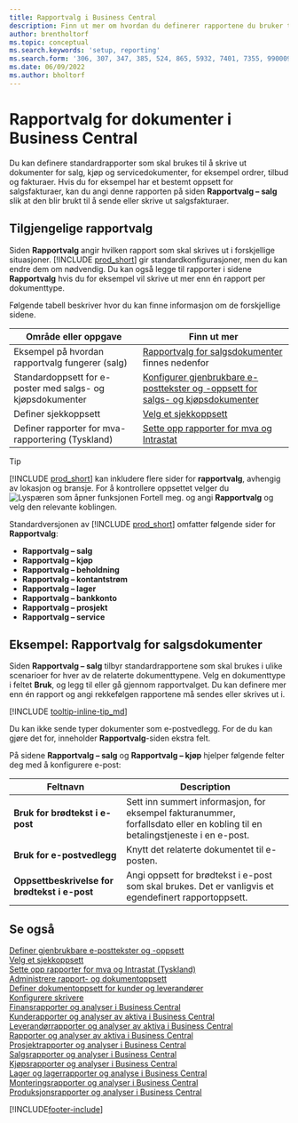 ```yaml
---
title: Rapportvalg i Business Central
description: Finn ut mer om hvordan du definerer rapportene du bruker til å skrive ut ulike typer dokumenter i Business Central.
author: brentholtorf
ms.topic: conceptual
ms.search.keywords: 'setup, reporting'
ms.search.form: '306, 307, 347, 385, 524, 865, 5932, 7401, 7355, 99000917'
ms.date: 06/09/2022
ms.author: bholtorf
---
```

# <a name="report-selection-for-documents-in-business-central"></a><a name="report-selection-for-documents-in-business-central"></a>Rapportvalg for dokumenter i Business Central

Du kan definere standardrapporter som skal brukes til å skrive ut dokumenter for salg, kjøp og servicedokumenter, for eksempel ordrer, tilbud og fakturaer. Hvis du for eksempel har et bestemt oppsett for salgsfakturaer, kan du angi denne rapporten på siden **Rapportvalg – salg** slik at den blir brukt til å sende eller skrive ut salgsfakturaer.  

## <a name="available-report-selections"></a><a name="available-report-selections"></a>Tilgjengelige rapportvalg

Siden **Rapportvalg** angir hvilken rapport som skal skrives ut i forskjellige situasjoner. [!INCLUDE [prod_short](includes/prod_short.md)] gir standardkonfigurasjoner, men du kan endre dem om nødvendig. Du kan også legge til rapporter i sidene **Rapportvalg** hvis du for eksempel vil skrive ut mer enn én rapport per dokumenttype. 

Følgende tabell beskriver hvor du kan finne informasjon om de forskjellige sidene.  

|Område eller oppgave  |Finn ut mer|
|--------------|----------|
|Eksempel på hvordan rapportvalg fungerer (salg)|[Rapportvalg for salgsdokumenter](#example-report-selection-for-sales-documents) finnes nedenfor|
|Standardoppsett for e-poster med salgs- og kjøpsdokumenter  |[Konfigurer gjenbrukbare e-posttekster og -oppsett for salgs- og kjøpsdokumenter](admin-how-setup-email.md#set-up-reusable-email-texts-and-layouts) |
|Definer sjekkoppsett     |[Velg et sjekkoppsett](finance-how-define-check-layouts.md) |
|Definer rapporter for mva-rapportering (Tyskland)|[Sette opp rapporter for mva og Intrastat](LocalFunctionality/Germany/how-to-set-up-reports-for-vat-and-intrastat.md) |

> [!TIP]
> [!INCLUDE [prod_short](includes/prod_short.md)] kan inkludere flere sider for **rapportvalg**, avhengig av lokasjon og bransje. For å kontrollere oppsettet velger du ![Lyspæren som åpner funksjonen Fortell meg.](media/ui-search/search_small.png "Fortell hva du vil gjøre") og angi **Rapportvalg** og velg den relevante koblingen.

Standardversjonen av [!INCLUDE [prod_short](includes/prod_short.md)] omfatter følgende sider for **Rapportvalg**:

* **Rapportvalg – salg**  
* **Rapportvalg – kjøp**  
* **Rapportvalg – beholdning**  
* **Rapportvalg – kontantstrøm**  
* **Rapportvalg – lager**  
* **Rapportvalg – bankkonto**  
* **Rapportvalg – prosjekt**  
* **Rapportvalg – service**

## <a name="example-report-selection-for-sales-documents"></a><a name="example-report-selection-for-sales-documents"></a>Eksempel: Rapportvalg for salgsdokumenter

Siden **Rapportvalg – salg** tilbyr standardrapportene som skal brukes i ulike scenarioer for hver av de relaterte dokumenttypene. Velg en dokumenttype i feltet **Bruk**, og legg til eller gå gjennom rapportvalget. Du kan definere mer enn én rapport og angi rekkefølgen rapportene må sendes eller skrives ut i.  

[!INCLUDE [tooltip-inline-tip_md](includes/tooltip-inline-tip_md.md)]

Du kan ikke sende typer dokumenter som e-postvedlegg. For de du kan gjøre det for, inneholder **Rapportvalg**-siden ekstra felt.  

På sidene **Rapportvalg – salg** og **Rapportvalg – kjøp** hjelper følgende felter deg med å konfigurere e-post:

|Feltnavn |Description  |
|-----------|-------------|
|**Bruk for brødtekst i e-post**| Sett inn summert informasjon, for eksempel fakturanummer, forfallsdato eller en kobling til en betalingstjeneste i en e-post.        |
|**Bruk for e-postvedlegg**| Knytt det relaterte dokumentet til e-posten.|
|**Oppsettbeskrivelse for brødtekst i e-post**|Angi oppsett for brødtekst i e-post som skal brukes. Det er vanligvis et egendefinert rapportoppsett. |

## <a name="see-also"></a><a name="see-also"></a>Se også

[Definer gjenbrukbare e-posttekster og -oppsett](admin-how-setup-email.md#set-up-reusable-email-texts-and-layouts)  
[Velg et sjekkoppsett](finance-how-define-check-layouts.md)  
[Sette opp rapporter for mva og Intrastat (Tyskland)](LocalFunctionality/Germany/how-to-set-up-reports-for-vat-and-intrastat.md)  
[Administrere rapport- og dokumentoppsett](ui-manage-report-layouts.md)  
[Definer dokumentoppsett for kunder og leverandører](ui-define-customer-vendor-document-layouts.md)  
[Konfigurere skrivere](ui-specify-printer-selection-reports.md)  
[Finansrapporter og analyser i Business Central](finance-reports.md)  
[Kunderapporter og analyser av aktiva i Business Central](receivables-reports.md)  
[Leverandørrapporter og analyser av aktiva i Business Central](payables-reports.md)  
[Rapporter og analyser av aktiva i Business Central](fa-reports.md)  
[Prosjektrapporter og analyser i Business Central](project-reports.md)  
[Salgsrapporter og analyser i Business Central](sales-reports.md)  
[Kjøpsrapporter og analyser i Business Central](purchase-reports.md)  
[Lager og lagerrapporter og analyse i Business Central](inventory-WMS-reports.md)  
[Monteringsrapporter og analyser i Business Central](assembly-reports.md)  
[Produksjonsrapporter og analyser i Business Central](production-reports.md)  

[!INCLUDE[footer-include](includes/footer-banner.md)]
